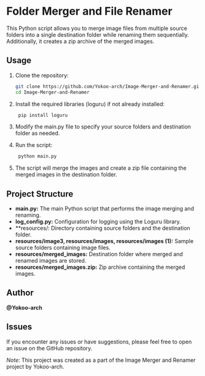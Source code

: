 # Folder Merger and File Renamer

This Python script allows you to merge image files from multiple source folders into a single destination folder while renaming them sequentially. Additionally, it creates a zip archive of the merged images.

## Usage

1. Clone the repository:

   ```bash
   git clone https://github.com/Yokoo-arch/Image-Merger-and-Renamer.git
   cd Image-Merger-and-Renamer
2. Install the required libraries (loguru) if not already installed:
   ```bash
    pip install loguru

3. Modify the main.py file to specify your source folders and destination folder as needed.

4. Run the script:

   ```bash
    python main.py
4. The script will merge the images and create a zip file containing the merged images in the destination folder.

## Project Structure
- **main.py:** The main Python script that performs the image merging and renaming.
- **log_config.py:** Configuration for logging using the Loguru library.
- **resources/: Directory containing source folders and the destination folder.
- **resources/image3, resources/images, resources/images (1):** Sample source folders containing image files.
- **resources/merged_images:** Destination folder where merged and renamed images are stored.
- **resources/merged_images.zip:** Zip archive containing the merged images.
## Author
**@Yokoo-arch**
## Issues
If you encounter any issues or have suggestions, please feel free to open an issue on the GitHub repository.

*Note:* This project was created as a part of the Image Merger and Renamer project by Yokoo-arch.